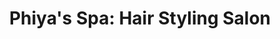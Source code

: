 ---
title: "Phiya's Spa: Hair Styling Salon"
url: /honolulu/phiyas-spa-hair-styling-salon/
shop: Friseur
---
